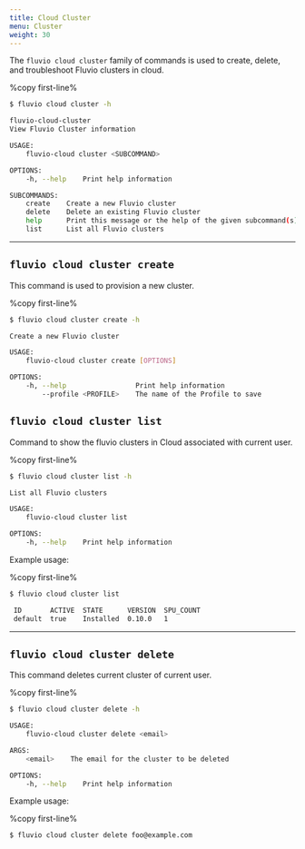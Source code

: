 ```yaml
---
title: Cloud Cluster
menu: Cluster
weight: 30
---
```


The `fluvio cloud cluster` family of commands is used to create, delete, and troubleshoot Fluvio clusters in cloud.

%copy first-line%
```bash
$ fluvio cloud cluster -h

fluvio-cloud-cluster 
View Fluvio Cluster information

USAGE:
    fluvio-cloud cluster <SUBCOMMAND>

OPTIONS:
    -h, --help    Print help information

SUBCOMMANDS:
    create    Create a new Fluvio cluster
    delete    Delete an existing Fluvio cluster
    help      Print this message or the help of the given subcommand(s)
    list      List all Fluvio clusters
```

---

## `fluvio cloud cluster create`

This command is used to provision a new cluster.

%copy first-line%
```bash
$ fluvio cloud cluster create -h

Create a new Fluvio cluster

USAGE:
    fluvio-cloud cluster create [OPTIONS]

OPTIONS:
    -h, --help                 Print help information
        --profile <PROFILE>    The name of the Profile to save
```

## `fluvio cloud cluster list`

Command to show the fluvio clusters in Cloud associated with current user.

%copy first-line%
```bash
$ fluvio cloud cluster list -h

List all Fluvio clusters

USAGE:
    fluvio-cloud cluster list

OPTIONS:
    -h, --help    Print help information
```

Example usage:

%copy first-line%
```bash
$ fluvio cloud cluster list

 ID       ACTIVE  STATE      VERSION  SPU_COUNT 
 default  true    Installed  0.10.0   1         
```

---

## `fluvio cloud cluster delete`


This command deletes current cluster of current user.

%copy first-line%
```bash
$ fluvio cloud cluster delete -h

USAGE:
    fluvio-cloud cluster delete <email>

ARGS:
    <email>    The email for the cluster to be deleted

OPTIONS:
    -h, --help    Print help information
```

Example usage:

%copy first-line%
```bash
$ fluvio cloud cluster delete foo@example.com
```
